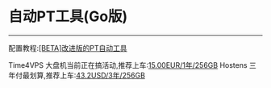 # 自动PT工具(Go版)

------

配置教程:[[BETA]改进版的PT自动工具][1]

Time4VPS 大盘机当前正在搞活动,推荐上车:[15.00EUR/1年/256GB][2]
Hostens 三年付最划算,推荐上车:[43.2USD/3年/256GB][3]


  [1]: https://www.taterli.com/7677/ "[BETA]改进版的PT自动工具"
  [2]: https://billing.time4vps.com/?cmd=cart&action=add&id=119&cycle=y&promocode=2021&utm_source=forum&utm_medium=offer&affid=5740 "15.00EUR/1年/256GB"
  [3]: https://www.hostens.com/?affid=1662  "43.2USD/3年/256GB"
